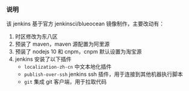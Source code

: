 ### 说明

该 jenkins 基于官方 jenkinsci/blueocean 镜像制作，主要改动有：

1. 时区修改为东八区
2. 预装了 maven，maven 源配置为阿里源 
3. 预装了 nodejs 10 和 cnpm，cnpm 默认设置为淘宝源
4. jenkins 安装了以下插件
   - `localization-zh-cn` 中文本地化插件
   - `publish-over-ssh` jenkins ssh 插件，用于连接到其他机器执行脚本
   - `git` 集成 git 客户端，用于拉取代码
